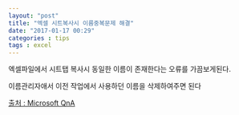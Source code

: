 ```yaml
---
layout: "post"
title: "엑셀 시트복사시 이름중복문제 해결"
date: "2017-01-17 00:29"
categories : tips
tags : excel
---
```


엑셀파일에서 시트탭 복사시 동일한 이름이 존재한다는 오류를 가끔보게된다.

이름관리자애서 이전 작업에서 사용하던 이름을 삭제하여주면 된다

[출처 : Microsoft QnA](https://answers.microsoft.com/ko-kr/msoffice/forum/msoffice_excel-mso_other/%EC%97%91%EC%85%80-%EC%8B%9C%ED%8A%B8/f5b394c2-08ab-4826-bf2e-707be8119c66)

